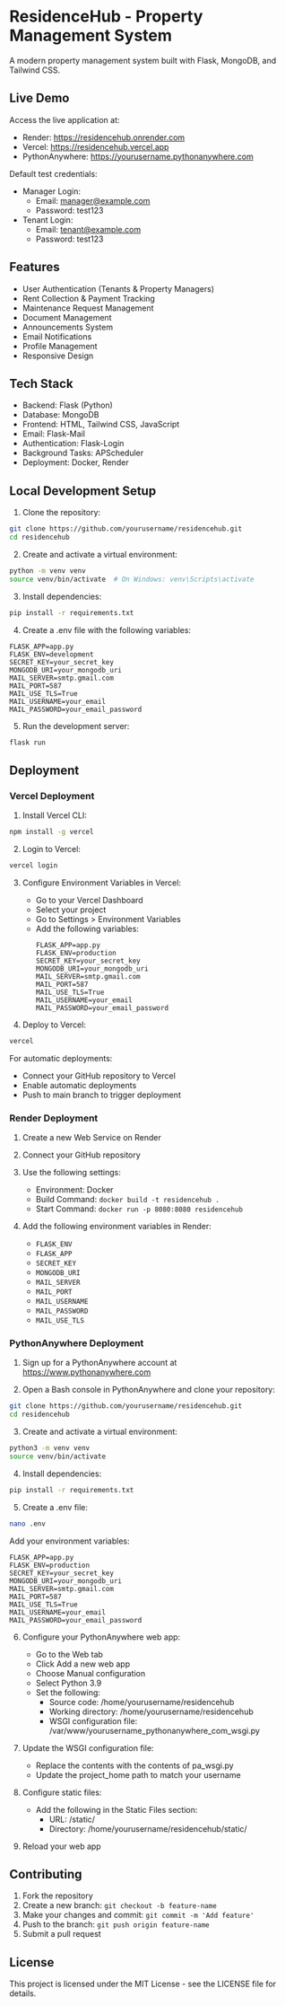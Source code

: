 # ResidenceHub - Property Management System

A modern property management system built with Flask, MongoDB, and Tailwind CSS.

## Live Demo
Access the live application at: 
- Render: https://residencehub.onrender.com
- Vercel: https://residencehub.vercel.app
- PythonAnywhere: https://yourusername.pythonanywhere.com

Default test credentials:
- Manager Login:
  - Email: manager@example.com
  - Password: test123
- Tenant Login:
  - Email: tenant@example.com
  - Password: test123

## Features

- User Authentication (Tenants & Property Managers)
- Rent Collection & Payment Tracking
- Maintenance Request Management
- Document Management
- Announcements System
- Email Notifications
- Profile Management
- Responsive Design

## Tech Stack

- Backend: Flask (Python)
- Database: MongoDB
- Frontend: HTML, Tailwind CSS, JavaScript
- Email: Flask-Mail
- Authentication: Flask-Login
- Background Tasks: APScheduler
- Deployment: Docker, Render

## Local Development Setup

1. Clone the repository:
```bash
git clone https://github.com/yourusername/residencehub.git
cd residencehub
```

2. Create and activate a virtual environment:
```bash
python -m venv venv
source venv/bin/activate  # On Windows: venv\Scripts\activate
```

3. Install dependencies:
```bash
pip install -r requirements.txt
```

4. Create a .env file with the following variables:
```env
FLASK_APP=app.py
FLASK_ENV=development
SECRET_KEY=your_secret_key
MONGODB_URI=your_mongodb_uri
MAIL_SERVER=smtp.gmail.com
MAIL_PORT=587
MAIL_USE_TLS=True
MAIL_USERNAME=your_email
MAIL_PASSWORD=your_email_password
```

5. Run the development server:
```bash
flask run
```

## Deployment

### Vercel Deployment

1. Install Vercel CLI:
```bash
npm install -g vercel
```

2. Login to Vercel:
```bash
vercel login
```

3. Configure Environment Variables in Vercel:
   - Go to your Vercel Dashboard
   - Select your project
   - Go to Settings > Environment Variables
   - Add the following variables:
     ```
     FLASK_APP=app.py
     FLASK_ENV=production
     SECRET_KEY=your_secret_key
     MONGODB_URI=your_mongodb_uri
     MAIL_SERVER=smtp.gmail.com
     MAIL_PORT=587
     MAIL_USE_TLS=True
     MAIL_USERNAME=your_email
     MAIL_PASSWORD=your_email_password
     ```

4. Deploy to Vercel:
```bash
vercel
```

For automatic deployments:
- Connect your GitHub repository to Vercel
- Enable automatic deployments
- Push to main branch to trigger deployment

### Render Deployment

1. Create a new Web Service on Render
2. Connect your GitHub repository
3. Use the following settings:
   - Environment: Docker
   - Build Command: `docker build -t residencehub .`
   - Start Command: `docker run -p 8080:8080 residencehub`

4. Add the following environment variables in Render:
   - `FLASK_ENV`
   - `FLASK_APP`
   - `SECRET_KEY`
   - `MONGODB_URI`
   - `MAIL_SERVER`
   - `MAIL_PORT`
   - `MAIL_USERNAME`
   - `MAIL_PASSWORD`
   - `MAIL_USE_TLS`

### PythonAnywhere Deployment

1. Sign up for a PythonAnywhere account at https://www.pythonanywhere.com

2. Open a Bash console in PythonAnywhere and clone your repository:
```bash
git clone https://github.com/yourusername/residencehub.git
cd residencehub
```

3. Create and activate a virtual environment:
```bash
python3 -m venv venv
source venv/bin/activate
```

4. Install dependencies:
```bash
pip install -r requirements.txt
```

5. Create a .env file:
```bash
nano .env
```
Add your environment variables:
```env
FLASK_APP=app.py
FLASK_ENV=production
SECRET_KEY=your_secret_key
MONGODB_URI=your_mongodb_uri
MAIL_SERVER=smtp.gmail.com
MAIL_PORT=587
MAIL_USE_TLS=True
MAIL_USERNAME=your_email
MAIL_PASSWORD=your_email_password
```

6. Configure your PythonAnywhere web app:
   - Go to the Web tab
   - Click Add a new web app
   - Choose Manual configuration
   - Select Python 3.9
   - Set the following:
     - Source code: /home/yourusername/residencehub
     - Working directory: /home/yourusername/residencehub
     - WSGI configuration file: /var/www/yourusername_pythonanywhere_com_wsgi.py

7. Update the WSGI configuration file:
   - Replace the contents with the contents of pa_wsgi.py
   - Update the project_home path to match your username

8. Configure static files:
   - Add the following in the Static Files section:
     - URL: /static/
     - Directory: /home/yourusername/residencehub/static/

9. Reload your web app

## Contributing

1. Fork the repository
2. Create a new branch: `git checkout -b feature-name`
3. Make your changes and commit: `git commit -m 'Add feature'`
4. Push to the branch: `git push origin feature-name`
5. Submit a pull request

## License

This project is licensed under the MIT License - see the LICENSE file for details. 